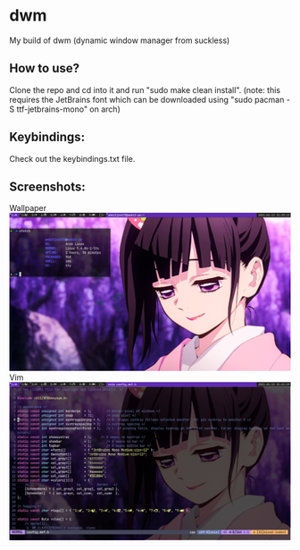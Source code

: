 # dwm
 My build of dwm (dynamic window manager from suckless)
 ## How to use?
 Clone the repo and cd into it and run "sudo make clean install".
 (note: this requires the JetBrains font which can be downloaded using "sudo pacman -S ttf-jetbrains-mono" on arch)
 ## Keybindings:
 Check out the keybindings.txt file.
 ## Screenshots:
 Wallpaper
 ![Screenshots](https://github.com/ankitjosh78/dwm/blob/main/screenshots/rice.png?raw=true)
 Vim
 ![Screenshots](https://github.com/ankitjosh78/dwm/blob/main/screenshots/vim.png?raw=true)
